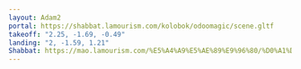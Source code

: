 ```yaml
---
layout: Adam2
portal: https://shabbat.lamourism.com/kolobok/odoomagic/scene.gltf
takeoff: "2.25, -1.69, -0.49"
landing: "2, -1.59, 1.21"
Shabbat: https://mao.lamourism.com/%E5%A4%A9%E5%AE%89%E9%96%80/%D0%A1%D0%B0%D1%85%D0%B0%D1%80%D0%BE%D0%B2.mp4
---
```

